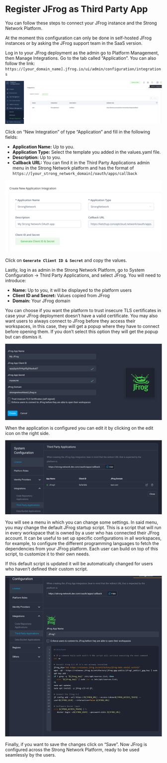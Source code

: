 # Register JFrog as Third Party App

You can follow these steps to connect your JFrog instance and the Strong Network Platform.

At the moment this configuration can only be done in self-hosted JFrog instances or by asking the JFrog support team in the SaaS version.

Log in to your JFrog deployment as the admin go to Platform Management, then Manage Integrations. Go to the tab called “Application”. You can also follow the link:
`
https://[your_domain_name].jfrog.io/ui/admin/configuration/integrations
`

![JFrog Manage Integrations](../assets/images/jfrog_manage_integrations.png)

Click on “New Integration” of type “Application” and fill in the following fields:
- **Application Name:** Up to you.
- **Application Type:** Select the template you added in the values.yaml file.
- **Description:** Up to you.
- **Callback URL:** You can find it in the Third Party Applications admin menu in the Strong Network platform and has the format of `https://[your_strong_network_domain]/oauth/apps/callback`

![JFrog New Integration](../assets/images/jfrog_new_integration.png)

Click on **`Generate Client ID & Secret`** and copy the values.

Lastly, log in as admin in the Strong Network Platform, go to System Configuration → Third Party Applications, and select JFrog. You will need to introduce:
- **Name:** Up to you, it will be displayed to the platform users
- **Client ID and Secret:** Values copied from JFrog
- **Domain:** Your JFrog domain

You can choose if you want the platform to trust insecure TLS certificates in case your JFrog deployment doesn’t have a valid certificate. You may also want users to always connect to JFrog before they access their workspaces, in this case, they will get a popup where they have to connect before opening them. If you don’t select this option they will get the popup but can dismiss it.

![JFrog SN 3rd Party](../assets/images/jfrog_sn_3rd_party.png)

When the application is configured you can edit it by clicking on the edit icon on the right side.


![JFrog SN 3rd Party](../assets/images/jfrog_sn_3rd_party_list.png)

You will see a menu in which you can change some settings. In said menu, you may change the default JFrog startup script. This is a script that will run in every workspace that is owned by a user who has connected their JFrog account. It can be useful to set up specific configurations in all workspaces, for example, to configure the different programming languages to fetch the dependencies from your JFrog platform. Each user can build on top of this script, to customize it to their own needs.

If this default script is updated it will be automatically changed for users who haven’t defined their custom script.


![JFrog SN 3rd Party](../assets/images/jfrog_sn_3rd_party_script.png)


Finally, if you want to save the changes click on “Save”.
Now JFrog is configured across the Strong Network Platform, ready to be used seamlessly by the users.
